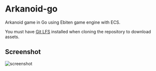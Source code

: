 # Arkanoid-go

Arkanoid game in Go using Ebiten game engine with ECS.

You must have [Git LFS](https://git-lfs.github.com/) installed when cloning the repository to download assets.

## Screenshot

![screenshot](screenshot.png)

